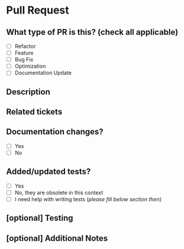 # Pull Request

## What type of PR is this? (check all applicable)

- [ ] Refactor
- [ ] Feature
- [ ] Bug Fix
- [ ] Optimization
- [ ] Documentation Update

## Description

<!--
Please provide a clear and concise description of your changes. Include:
- What problem this PR solves
- How it solves the problem
- Any important technical details
-->

## Related tickets

<!--
Please list any related tickets or issues:
- JIRA/GitHub issue links
- Other relevant references
-->

## Documentation changes?

- [ ] Yes
- [ ] No

## Added/updated tests?

- [ ] Yes
- [ ] No, they are obsolete in this context 
- [ ] I need help with writing tests (_please fill below section then_)

## [optional] Testing

<!--
Please describe how to test your changes:
- Test scenarios
- Special setup required (if any)
- Expected results
-->

## [optional] Additional Notes

<!--
Add any additional context, screenshots, or notes that would help reviewers understand your changes
-->
